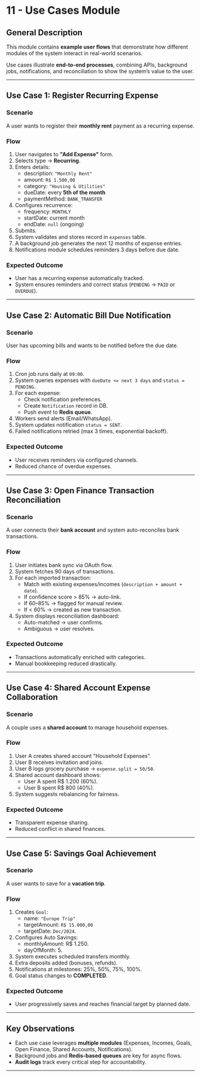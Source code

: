 # 11 - Use Cases Module

## General Description

This module contains **example user flows** that demonstrate how different modules of the system interact in real-world scenarios.

Use cases illustrate **end-to-end processes**, combining APIs, background jobs, notifications, and reconciliation to show the system’s value to the user.

---

## Use Case 1: Register Recurring Expense

### Scenario

A user wants to register their **monthly rent** payment as a recurring expense.

### Flow

1. User navigates to **"Add Expense"** form.
2. Selects type → **Recurring**.
3. Enters details:
   - description: `"Monthly Rent"`
   - amount: `R$ 1.500,00`
   - category: `"Housing & Utilities"`
   - dueDate: every **5th of the month**
   - paymentMethod: `BANK_TRANSFER`
4. Configures recurrence:
   - frequency: `MONTHLY`
   - startDate: current month
   - endDate: `null` (ongoing)
5. Submits.
6. System validates and stores record in `expenses` table.
7. A background job generates the next 12 months of expense entries.
8. Notifications module schedules reminders 3 days before due date.

### Expected Outcome

- User has a recurring expense automatically tracked.
- System ensures reminders and correct status (`PENDING` → `PAID` or `OVERDUE`).

---

## Use Case 2: Automatic Bill Due Notification

### Scenario

User has upcoming bills and wants to be notified before the due date.

### Flow

1. Cron job runs daily at `09:00`.
2. System queries expenses with `dueDate <= next 3 days` and `status = PENDING`.
3. For each expense:
   - Check notification preferences.
   - Create `Notification` record in DB.
   - Push event to **Redis queue**.
4. Workers send alerts (Email/WhatsApp).
5. System updates notification `status = SENT`.
6. Failed notifications retried (max 3 times, exponential backoff).

### Expected Outcome

- User receives reminders via configured channels.
- Reduced chance of overdue expenses.

---

## Use Case 3: Open Finance Transaction Reconciliation

### Scenario

A user connects their **bank account** and system auto-reconciles bank transactions.

### Flow

1. User initiates bank sync via OAuth flow.
2. System fetches 90 days of transactions.
3. For each imported transaction:
   - Match with existing expenses/incomes (`description + amount + date`).
   - If confidence score > 85% → auto-link.
   - If 60–85% → flagged for manual review.
   - If < 60% → created as new transaction.
4. System displays reconciliation dashboard:
   - Auto-matched → user confirms.
   - Ambiguous → user resolves.

### Expected Outcome

- Transactions automatically enriched with categories.
- Manual bookkeeping reduced drastically.

---

## Use Case 4: Shared Account Expense Collaboration

### Scenario

A couple uses a **shared account** to manage household expenses.

### Flow

1. User A creates shared account "Household Expenses".
2. User B receives invitation and joins.
3. User B logs grocery purchase → `expense.split = 50/50`.
4. Shared account dashboard shows:
   - User A spent R$ 1.200 (60%).
   - User B spent R$ 800 (40%).
5. System suggests rebalancing for fairness.

### Expected Outcome

- Transparent expense sharing.
- Reduced conflict in shared finances.

---

## Use Case 5: Savings Goal Achievement

### Scenario

A user wants to save for a **vacation trip**.

### Flow

1. Creates `Goal`:
   - name: `"Europe Trip"`
   - targetAmount: `R$ 15.000,00`
   - targetDate: `Dec/2024`.
2. Configures Auto Savings:
   - monthlyAmount: R$ 1.250.
   - dayOfMonth: 5.
3. System executes scheduled transfers monthly.
4. Extra deposits added (bonuses, refunds).
5. Notifications at milestones: 25%, 50%, 75%, 100%.
6. Goal status changes to **COMPLETED**.

### Expected Outcome

- User progressively saves and reaches financial target by planned date.

---

## Key Observations

- Each use case leverages **multiple modules** (Expenses, Incomes, Goals, Open Finance, Shared Accounts, Notifications).
- Background jobs and **Redis-based queues** are key for async flows.
- **Audit logs** track every critical step for accountability.

---
